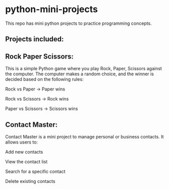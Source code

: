 # python-mini-projects
This repo has mini python projects to practice programming concepts.

## Projects included:

## Rock Paper Scissors:

This is a simple Python game where you play Rock, Paper, Scissors against the computer. The computer makes a random choice, and the winner is decided based on the following rules:

Rock vs Paper → Paper wins

Rock vs Scissors → Rock wins

Paper vs Scissors → Scissors wins

## Contact Master:

Contact Master is a mini project to manage personal or business contacts. It allows users to:

Add new contacts

View the contact list

Search for a specific contact

Delete existing contacts

